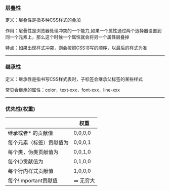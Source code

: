 ### 层叠性

定义：层叠性是指多种CSS样式的叠加

作用：层叠性是浏览器处理冲突的一个能力,如果一个属性通过两个选择器设置到同一个元素上，那么这个时候一个属性就会将另一个属性层叠掉

特点：如果出现样式冲突，则会按照CSS书写的顺序，以最后的样式为准

-----------------------

### 继承性

定义：继承性是指书写CSS样式表时，子标签会继承父标签的某些样式

常见会继承的属性：color，text-xxx，font-xxx，line-xxx

-------------------------------------

### 优先性(权重)

|                          | 权重     |
| ------------------------ | -------- |
| 继承或者* 的贡献值       | 0,0,0,0  |
| 每个元素（标签）贡献值为 | 0,0,0,1  |
| 每个类，伪类贡献值为     | 0,0,1,0  |
| 每个ID贡献值为           | 0,1,0,0  |
| 每个行内样式贡献值       | 1,0,0,0  |
| 每个!important贡献值     | ∞ 无穷大 |